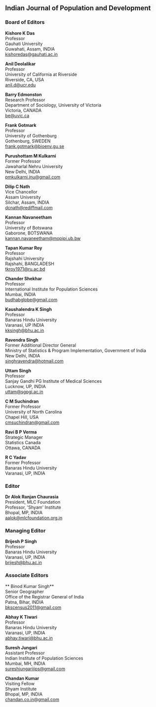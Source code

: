 ## Indian Journal of Population and Development ##
### Board of Editors ###

**Kishore K Das** <br>
Professor <br>
Gauhati University <br>
Guwahati, Assam, INDIA <br>
kishoredas@gauhati.ac.in

**Anil Deolalikar** <br>
Professor <br> 
University of California at Riverside <br>
Riverside, CA, USA <br>
anil.d@ucr.edu

**Barry Edmonston** <br>
Research Professor <br>
Department of Sociology, University of Victoria <br>
Victoria, CANADA <br>
be@uvic.ca

**Frank Gotmark** <br>
Professor <br>
University of Gothenburg <br>
Gothenburg, SWEDEN <br>
frank.gotmark@bioenv.gu.se

**Purushottam M Kulkarni** <br>
Former Professor <br>
Jawaharlal Nehru University <br>
New Delhi, INDIA<br>
pmkulkarni.jnu@gmail.com

**Dilip C Nath** <br>
Vice Chancellor <br>
Assam University <br>
Silchar, Assam, INDIA<br>
dcnath@rediffmail.com

**Kannan Navaneetham** <br>
Professor <br>
University of Botswana <br>
Gaborone, BOTSWANA <br>
kannan.navaneetham@mopipi.ub.bw

**Tapan Kumar Roy** <br>
Professor <br>
Rajshahi University <br>
Rajshahi, BANGLADESH <br>
tkroy1971@ru.ac.bd

**Chander Shekhar** <br>
Professor <br>
International Institute for Population Sciences <br>
Mumbai, INDIA<br>
budhabglobe@gmail.com

**Kaushalendra K Singh** <br>
Professor <br>
Banaras Hindu University <br>
Varanasi, UP INDIA <br>
kksingh@bhu.ac.in 

**Ravendra Singh** <br>
Former Additional Director General <br> 
Ministry of Statistics & Program Implementation, Government of India <br>
New Delhi, INDIA<br>
singhravendra@hotmail.com

**Uttam Singh** <br>
Professor <br>
Sanjay Gandhi PG Institute of Medical Sciences <br>
Lucknow, UP, INDIA <br> 
uttam@sgpgi.ac.in
 
**C M Suchindran** <br>
Former Professor <br>
University of North Carolina <br>
Chapel Hill, USA<br>
cmsuchindran@gmail.com

**Ravi B P Verma** <br>
Strategic Manager <br>
Statistics Canada <br>
Ottawa, CANADA 

**R C Yadav** <br>
Former Professor <br>
Banaras Hindu University <br>
Varanasi, UP, INDIA


### Editor ###
**Dr Alok Ranjan Chaurasia** <br>
President, MLC Foundation <br>
Professor, 'Shyam' Institute <br>
Bhopal, MP, INDIA <br>
aalok@mlcfoundation.org.in

### Managing Editor ###
**Brijesh P Singh** <br>
Professor <br>
Banaras Hindu University <br>
Varanasi, UP, INDIA <br>
brijesh@bhu.ac.in

### Associate Editors ###
** Binod Kumar Singh** <br>
Senior Geographer <br>
Office of the Registrar General of India <br>
Patna, Bihar, INDIA<br>
bkscensus2011@gmail.com

**Abhay K Tiwari** <br>
Professor <br>
Banaras Hindu University <br>
Varanasi, UP, INDIA<br>
abhay.tiwari@bhu.ac.in

**Suresh Jungari** <br>
Assistant Professor <br>
Indian Institute of Population Sciences <br>
Mumbai, MH, INDIA<br>
sureshjungariiips@gmail.com

**Chandan Kumar** <br>
Visiting Fellow <br>
Shyam Institute <br>
Bhopal, MP, INDIA<br>
chandan.co.in@gmail.com
